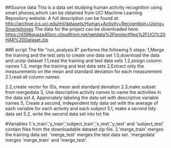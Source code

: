 ##Source data
This is a data set studying human activity recognition using smart phones,which can be obtained from UCI Machine Learning Repository website.
A full description can be found at: http://archive.ics.uci.edu/ml/datasets/Human+Activity+Recognition+Using+Smartphones
The data for the project can be downloaded here: https://d396qusza40orc.cloudfront.net/getdata%2Fprojectfiles%2FUCI%20HAR%20Dataset.zip

##R script
The file "run_analysis.R" performs the following 5 steps:
  1,Merge the training and the test sets to create one data set
   1.0,download the data and unzip dataset
   1.1,read the training and test data sets
   1.2,assign column names
   1.3, merge the training and test data sets
  2,Extract only the measurements on the mean and standard deviation for each measurement
   2.1,read all column names

   2.2,create vector for IDs, mean and standard deviation
   2.3,make subset from mergedata
  3, Use descriptive activity names to name the activities in the data set
  4, Approriately labeling the data set with descriptive variable names
  5, Create a second, independent tidy data set with the average of each variable for each activity and each subject
   5.1, make a second tidy data set
   5.2, write the second data set into txt file
  
#Variables 
1.'x_train','y_train','subject_train','x_test','y_test' and 'subject_test' contain files from the downloadable dataset zip file.
2.'merge_train' merges the training data set. 'merge_test' merges the test data set. 'mergedata' merges 'merge_train' and 'merge_test'.

  
  
  

